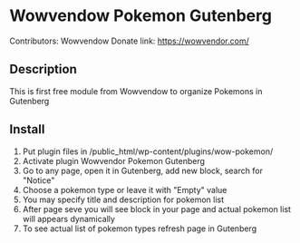 # Wowvendow Pokemon Gutenberg
Contributors: Wowvendow
Donate link: https://wowvendor.com/
## Description
This is first free module from Wowvendow  to organize Pokemons in Gutenberg
## Install
1. Put plugin files in /public_html/wp-content/plugins/wow-pokemon/
2. Activate plugin Wowvendor Pokemon Gutenberg
3. Go to any page, open it in Gutenberg, add new block, search for "Notice"
4. Choose a pokemon type or leave it with "Empty" value
5. You may specify title and description for pokemon list
6. After page seve you will see block in your page and actual pokemon list will appears dynamically
7. To see actual list of pokemon types refresh page in Gutenberg